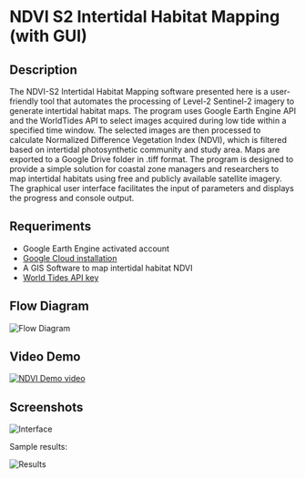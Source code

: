 # NDVI S2 Intertidal Habitat Mapping (with GUI)

## Description
The NDVI-S2 Intertidal Habitat Mapping software presented here is a user-friendly tool that automates the processing of Level-2 Sentinel-2 imagery to generate intertidal habitat maps. The program uses Google Earth Engine API and the WorldTides API to select images acquired during low tide within a specified time window. The selected images are then processed to calculate Normalized Difference Vegetation Index (NDVI), which is filtered based on intertidal photosynthetic community and study area. Maps are exported to a Google Drive folder in .tiff format. The program is designed to provide a simple solution for coastal zone managers and researchers to map intertidal habitats using free and publicly available satellite imagery. The graphical user interface facilitates the input of parameters and displays the progress and console output.

## Requeriments
- Google Earth Engine activated account
- [Google Cloud installation](https://dl.google.com/dl/cloudsdk/channels/rapid/GoogleCloudSDKInstaller.exe?hl=es-419)
- A GIS Software to map intertidal habitat NDVI
- [World Tides API key](https://www.worldtides.info/home)

## Flow Diagram

![Flow Diagram](https://github.com/sharpae/NDVI_S2_IntertidalMapping_GUI/blob/main/screenshots/Fig2.png?raw=true)

## Video Demo

[![NDVI Demo video](https://img.youtube.com/vi/XXXXXXXXXXX/0.jpg)](https://www.youtube.com/watch?v=XXXXXXXXXXXXX "NDVI Demo video")

## Screenshots

![Interface](https://github.com/sharpae/NDVI_S2_IntertidalMapping_GUI/blob/main/screenshots/Fig1.png?raw=true)

Sample results:

![Results](https://github.com/sharpae/NDVI_S2_IntertidalMapping_GUI/blob/main/screenshots/Fig3.png?raw=true)
